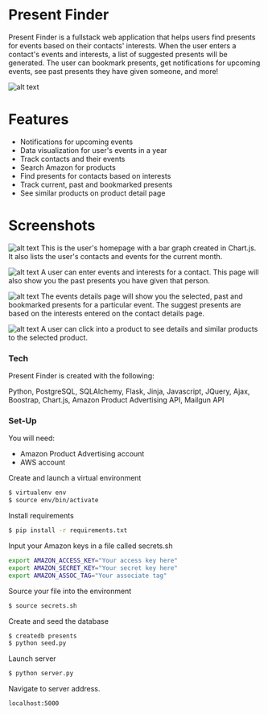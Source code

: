 # Present Finder
Present Finder is a fullstack web application that helps users find presents for events based on their contacts' interests. When the user enters a contact's events and interests, a list of suggested presents will be generated. The user can bookmark presents, get notifications for upcoming events, see past presents they have given someone, and more!

![alt text](https://i.imgur.com/c4Ihhdc.png "Present Finder")
# Features

  - Notifications for upcoming events
  - Data visualization for user's events in a year
  - Track contacts and their events
  - Search Amazon for products
  - Find presents for contacts based on interests
  - Track current, past and bookmarked presents
  - See similar products on product detail page
  
# Screenshots

![alt text](https://i.imgur.com/fzabkkr.png "User Homepage")
This is the user's homepage with a bar graph created in Chart.js. It also lists the user's contacts and events for the current month.

![alt text](https://i.imgur.com/vyEqCPL.png "Contact Details Page")
A user can enter events and interests for a contact. This page will also show you the past presents you have given that person.

![alt text](https://i.imgur.com/WbTbCis.jpg "Event Details Page")
The events details page will show you the selected, past and bookmarked presents for a particular event. The suggest presents are based on the interests entered on the contact details page.

![alt text](https://i.imgur.com/DEyAOpo.png "Product Details Page")
A user can click into a product to see details and similar products to the selected product.

### Tech

Present Finder is created with the following:

Python, PostgreSQL, SQLAlchemy, Flask, Jinja, Javascript, JQuery, Ajax, Boostrap, Chart.js, Amazon Product Advertising API, Mailgun API


### Set-Up
You will need:
- Amazon Product Advertising account
- AWS account

Create and launch a virtual environment
```sh
$ virtualenv env
$ source env/bin/activate
```
Install requirements
```sh
$ pip install -r requirements.txt
```
Input your Amazon keys in a file called secrets.sh
```sh
export AMAZON_ACCESS_KEY="Your access key here"
export AMAZON_SECRET_KEY="Your secret key here"
export AMAZON_ASSOC_TAG="Your associate tag"
```

Source your file into the environment
```sh
$ source secrets.sh
```
Create and seed the database
```sh
$ createdb presents
$ python seed.py
```
Launch server
```sh
$ python server.py
```
Navigate to server address.
```sh
localhost:5000
```
